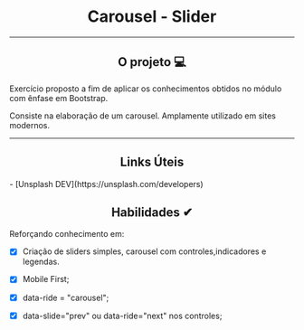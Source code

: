 <div align="center"><h1>Carousel - Slider</h1></div>


---

<div align="center"><h2>O projeto 💻</h2></div>

Exercício proposto a fim de aplicar os conhecimentos obtidos no módulo com ênfase em Bootstrap. <br>

Consiste na elaboração de um carousel. Amplamente utilizado em sites modernos.<br>

---

<div align="center"><h2>Links Úteis</h2></div>
  - [Unsplash DEV](https://unsplash.com/developers)

<div align="center"><h2>Habilidades ✔</h2></div>

Reforçando conhecimento em:

 - [x] Criação de sliders simples, carousel com controles,indicadores e legendas.
 - [x] Mobile First;
 - [x] data-ride = "carousel";
 - [x] data-slide="prev" ou data-ride="next" nos controles;
 